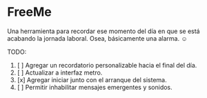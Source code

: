# FreeMe

Una herramienta para recordar ese momento del día en que se está acabando la jornada laboral. Osea, básicamente una alarma.
☺

TODO:

1. [ ] Agregar un recordatorio personalizable hacia el final del día.
2. [ ] Actualizar a interfaz metro.
3. [x] Agregar iniciar junto con el arranque del sistema.
4. [ ] Permitir inhabilitar mensajes emergentes y sonidos.
